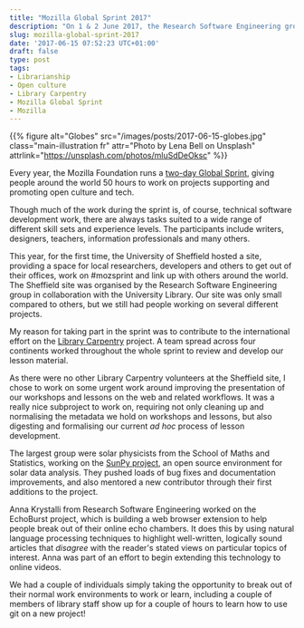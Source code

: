 ```yaml
---
title: "Mozilla Global Sprint 2017"
description: "On 1 & 2 June 2017, the Research Software Engineering group at the University of Sheffield, in collaboration with the University Library, hosted a diverse group of people contributing to projects all over the world as part of the Mozilla Global Sprint."
slug: mozilla-global-sprint-2017
date: '2017-06-15 07:52:23 UTC+01:00'
draft: false
type: post
tags:
- Librarianship
- Open culture
- Library Carpentry
- Mozilla Global Sprint
- Mozilla
---
```


{{% figure alt="Globes" src="/images/posts/2017-06-15-globes.jpg" class="main-illustration fr"
    attr="Photo by Lena Bell on Unsplash" attrlink="https://unsplash.com/photos/mluSdDeOksc" %}}

Every year, the Mozilla Foundation runs a [two-day Global Sprint](https://mozilla.github.io/global-sprint/), giving people around the world 50 hours to work on projects supporting and promoting open culture and tech.

Though much of the work during the sprint is, of course, technical software development work, there are always tasks suited to a wide range of different skill sets and experience levels. The participants include writers, designers, teachers, information professionals and many others.

This year, for the first time, the University of Sheffield hosted a site, providing a space for local researchers, developers and others to get out of their offices, work on #mozsprint and link up with others around the world. The Sheffield site was organised by the Research Software Engineering group in collaboration with the University Library. Our site was only small compared to others, but we still had people working on several different projects.

My reason for taking part in the sprint was to contribute to the international effort on the [Library Carpentry][] project. A team spread across four continents worked throughout the whole sprint to review and develop our lesson material.

As there were no other Library Carpentry volunteers at the Sheffield site, I chose to work on some urgent work around improving the presentation of our workshops and lessons on the web and related workflows. It was a really nice subproject to work on, requiring not only cleaning up and normalising the metadata we hold on workshops and lessons, but also digesting and formalising our current *ad hoc* process of lesson development.

The largest group were solar physicists from the School of Maths and Statistics, working on the [SunPy project][SunPy], an open source environment for solar data analysis. They pushed loads of bug fixes and documentation improvements, and also mentored a new contributor through their first additions to the project.

Anna Krystalli from Research Software Engineering worked on the EchoBurst project, which is building a web browser extension to help people break out of their online echo chambers. It does this by using natural language processing techniques to highlight well-written, logically sound articles that *disagree* with the reader's stated views on particular topics of interest. Anna was part of an effort to begin extending this technology to online videos.

We had a couple of individuals simply taking the opportunity to break out of their normal work environments to work or learn, including a couple of members of library staff show up for a couple of hours to learn how to use git on a new project!

[SunPy]: http://sunpy.org
[EchoBurst]: https://github.com/TyJK/EchoBurst
[Library Carpentry]: https://librarycarpentry.github.io
